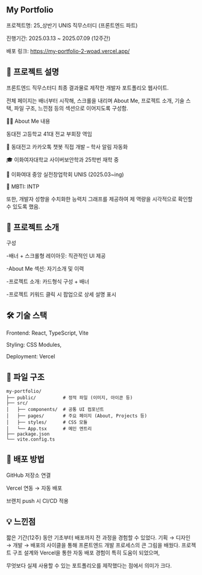 ## My Portfolio

프로젝트명: 25_상반기 UNIS 직무스터디 (프론트엔드 파트)

진행기간: 2025.03.13 ~ 2025.07.09 (12주간)

배포 링크: https://my-portfolio-2-woad.vercel.app/


## 📌 프로젝트 설명

프론트엔드 직무스터디 최종 결과물로 제작한 개발자 포트폴리오 웹사이트.

전체 페이지는 배너부터 시작해, 스크롤을 내리며 About Me, 프로젝트 소개, 기술 스택, 파일 구조, 느낀점 등의 섹션으로 이어지도록 구성함.

🧑‍🏫 About Me 내용

동대전 고등학교 41대 전교 부회장 역임

🤖 동대전고 카카오톡 챗봇 직접 개발 – 학사 알림 자동화

🎓 이화여자대학교 사이버보안학과 25학번 재학 중

🌱 이화여대 중앙 실전창업학회 UNIS (2025.03~ing)

💬 MBTI: INTP

또한, 개발자 성향을 수치화한 능력치 그래프를 제공하여 제 역량을 시각적으로 확인할 수 있도록 했음.

## 📂 프로젝트 소개
구성

-배너 + 스크롤형 레이아웃: 직관적인 UI 제공

-About Me 섹션: 자기소개 및 이력

-프로젝트 소개: 카드형식 구성 + 배너

-프로젝트 키워드 클릭 시 팝업으로 상세 설명 표시


## 🛠 기술 스택
Frontend: React, TypeScript, Vite

Styling: CSS Modules,

Deployment: Vercel

## 📁 파일 구조
```
my-portfolio/
├── public/          # 정적 파일 (이미지, 아이콘 등)
├── src/
│   ├── components/  # 공통 UI 컴포넌트
│   ├── pages/       # 주요 페이지 (About, Projects 등)
│   ├── styles/      # CSS 모듈
│   └── App.tsx      # 메인 엔트리
├── package.json
└── vite.config.ts
```

## 🚀 배포 방법
GitHub 저장소 연결

Vercel 연동 → 자동 배포

브랜치 push 시 CI/CD 적용


## 💡 느낀점
짧은 기간(12주) 동안 기초부터 배포까지 전 과정을 경험할 수 있었다.
기획 → 디자인 → 개발 → 배포의 사이클을 통해 프론트엔드 개발 프로세스의 큰 그림을 배웠다.
프로젝트 구조 설계와 Vercel을 통한 자동 배포 경험이 특히 도움이 되었으며,

무엇보다 실제 사용할 수 있는 포트폴리오를 제작했다는 점에서 의미가 크다.

